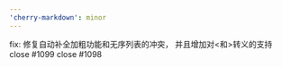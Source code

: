 ```yaml
---
'cherry-markdown': minor
---
```


fix: 修复自动补全加粗功能和无序列表的冲突， 并且增加对\<和\>转义的支持 close #1099 close #1098 
